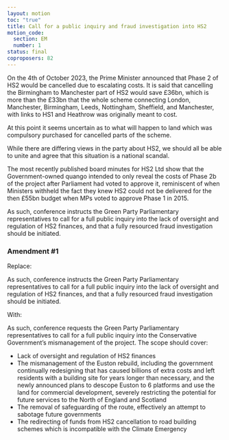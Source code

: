 ```yaml
---
layout: motion
toc: "true"
title: Call for a public inquiry and fraud investigation into HS2
motion_code:
  section: EM
  number: 1
status: final
coproposers: 82
---
```

On the 4th of October 2023, the Prime Minister announced that Phase 2 of HS2 would be cancelled due to escalating costs. It is said that cancelling the Birmingham to Manchester part of HS2 would save £36bn, which is more than the £33bn that the whole scheme connecting London, Manchester, Birmingham, Leeds, Nottingham, Sheffield, and Manchester, with links to HS1 and Heathrow was originally meant to cost.

At this point it seems uncertain as to what will happen to land which was compulsory purchased for cancelled parts of the scheme.

While there are differing views in the party about HS2, we should all be able to unite and agree that this situation is a national scandal.

The most recently published board minutes for HS2 Ltd show that the Government-owned quango intended to only reveal the costs of Phase 2b of the project after Parliament had voted to approve it, reminiscent of when Ministers withheld the fact they knew HS2 could not be delivered for the then £55bn budget when MPs voted to approve Phase 1 in 2015.

As such, conference instructs the Green Party Parliamentary representatives to call for a full public inquiry into the lack of oversight and regulation of HS2 finances, and that a fully resourced fraud investigation should be initiated.


<div class="amendment amendment-tbd">
<div class="d-flex justify-content-between align-items-start">
<h3 id="amendment-1">Amendment #1</h3>
</div>
    
<p>Replace:</p>

<p>As such, conference instructs the Green Party Parliamentary representatives to call for a full public inquiry into the lack of oversight and regulation of HS2 finances, and that a fully resourced fraud investigation should be initiated.</p>

<p>With:</p>

<p>As such, conference requests the Green Party Parliamentary representatives to call for a full public inquiry into the Conservative Government’s mismanagement of the project. The scope should cover:</p>

<ul>

<li>Lack of oversight and regulation of HS2 finances</li>

<li>The mismanagement of the Euston rebuild, including the government continually redesigning that has caused billions of extra costs and left residents with a building site for years longer than necessary, and the newly announced plans to descope Euston to 6 platforms and use the land for commercial development, severely restricting the potential for future services to the North of England and Scotland</li>

<li>The removal of safeguarding of the route, effectively an attempt to sabotage future governments</li>

<li>The redirecting of funds from HS2 cancellation to road building schemes which is incompatible with the Climate Emergency</li>

</ul>
  
</div>